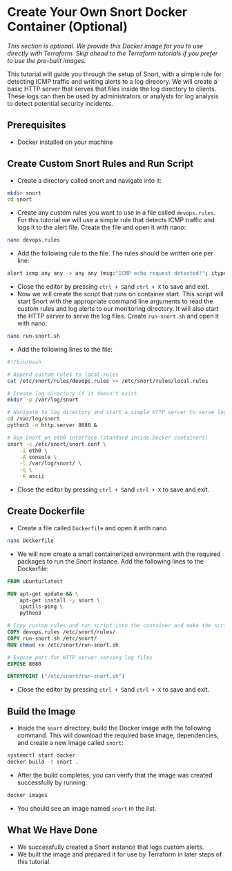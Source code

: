 # Create Your Own Snort Docker Container (Optional)

*This section is optional. We provide this Docker image for you to use directly with Terraform. Skip ahead to the Terraform tutorials if you prefer to use the pre-built images.*

This tutorial will guide you through the setup of Snort, with a simple rule for detecting ICMP traffic and writing alerts to a log direcory. We will create a basic HTTP server that serves that files inside the log directory to clients. These logs can then be used by administrators or analysts for log analysis to detect potential security incidents.

## Prerequisites
 - Docker installed on your machine

## Create Custom Snort Rules and Run Script
- Create a directory called snort and navigate into it:
```bash
mkdir snort
cd snort
```
- Create any custom rules you want to use in a file called `devops.rules`. For this tutorial we will use a simple rule that detects ICMP traffic and logs it to the alert file. Create the file and open it with nano:
```bash
nano devops.rules
```
- Add the following rule to the file. The rules should be written one per line:
```bash
alert icmp any any -> any any (msg:"ICMP echo request detected!"; itype:8; sid:10000001;)
```
- Close the editor by pressing `ctrl + S`and `ctrl + X` to save and exit.
- Now we will create the script that runs on container start. This script will start Snort with the appropriate command line arguments to read the custom rules and log alerts to our monitoring directory. It will also start the HTTP server to serve the log files. Create `run-snort.sh` and open it with nano:
```bash
nano run-snort.sh
```
- Add the following lines to the file:
```bash
#!/bin/bash

# Append custom rules to local.rules
cat /etc/snort/rules/devops.rules >> /etc/snort/rules/local.rules

# Create log directory if it doesn't exist
mkdir -p /var/log/snort

# Navigate to log directory and start a simple HTTP server to serve log files in the background
cd /var/log/snort
python3 -m http.server 8080 &

# Run Snort on eth0 interface (standard inside Docker containers)
snort -c /etc/snort/snort.conf \
	-i eth0 \
	-A console \
	-l /var/log/snort/ \
	-q \
	-K ascii
```
- Close the editor by pressing `ctrl + S`and `ctrl + X` to save and exit.

## Create Dockerfile
- Create a file called `Dockerfile` and open it with nano
```bash
nano Dockerfile
```
- We will now create a small containerized environment with the required packages to run the Snort instance. Add the following lines to the Dockerfile:
```Dockerfile
FROM ubuntu:latest

RUN apt-get update && \
	apt-get install -y snort \
	iputils-ping \
	python3

# Copy custom rules and run script into the container and make the script executable
COPY devops.rules /etc/snort/rules/
COPY run-snort.sh /etc/snort/
RUN chmod +x /etc/snort/run-snort.sh

# Expose port for HTTP server serving log files
EXPOSE 8080

ENTRYPOINT ["/etc/snort/run-snort.sh"]
```
- Close the editor by pressing `ctrl + S`and `ctrl + X` to save and exit.

## Build the Image
- Inside the `snort` directory, build the Docker image with the following command. This will download the required base image, dependencies, and create a new image called `snort`:
```bash
systemctl start docker
docker build -t snort .
```
- After the build completes, you can verify that the image was created successfully by running:
```bash
docker images
```
- You should see an image named `snort` in the list.

## What We Have Done
- We successfully created a Snort instance that logs custom alerts.
- We built the image and prepared it for use by Terraform in later steps of this tutorial.